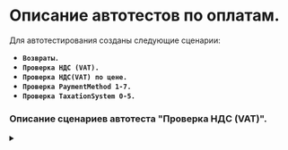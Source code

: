# Описание автотестов по оплатам.

Для автотестирования созданы следующие сценарии:

-   **`Возвраты.`**
-   **`Проверка НДС (VAT).`**
-   **`Проверка НДС(VAT) по цене.`**
-   **`Проверка PaymentMethod 1-7.`**
-   **`Проверка TaxationSystem 0-5.`**

### Описание сценариев автотеста "Проверка НДС (VAT)".
<details><summary></summary>
-   **Сценарий: 01. Первоначальная настройка**

Еще до настроек у нас в блоке переменных запонимаются следующие значения:

-   VATRate_Услуга_2 =	"20"
-   VATAmount_Услуга_2 = "116.67"
-   СтавкаНДС_Услуга_2 = 20"
-   СуммаНДС_Услуга_2 = "116,67"

Удаляются все переменные. Через регистр сведений "ПрименениеСистемНалогообложения" удаляются все строки что в нем есть. Удаляются все объекты без контроля ссылок в справочнике Ставки НДС(за исключение предопределенных, их этот шаг удалить не может). После удаления ставок НДС создаются новые через экспортный сценарий.

После создания новых ставок НДС переходится в справочник "Организации" и выбирается текущая строка, после открытия организации в ней в полях налогообалежния для товара, аванса, услуги выставляется общая система налооблажения и ставка НДС "Без НДС". Также создается еще одно поле, но уже со своей группой и со своими настройка СНО = Общая, НДС = 20%.

После настройки организации создаются следующие объекты: Клиент, мастер, услуга салона красоты 1 и 2. Во второй услуге выставляется своя группа налогооблажения.

-   **Сценарий: 02. В чеке "VATRate=none"**

Происходит проверка прошлого сценария на ошибки, если ошибки были, то весь фича файл останавливает своё выполнение. Потом заходится в организацию и в ней еще раз выбирает для всех позиций ставка НДС "Без НДС".

Запускается экспортный сценарий "Я проверяю xml реализации НДС (VAT)". В нем создается продажа в которой потом генерируются переменные для проверка XML чека и для проверки текстового чека.

Запускается потом другой экспортный сценарий "Я проверяю xml возврата реализации НДС (VAT)". Создается возврат по продаже, также генерируются переменные для провки чека XML и текстового.

Запускается потом экспортный сценарий "Я проверяю xml с приорететом номенклатуры реализации НДС (VAT)". Где уже делаетс продажа второй услуги салона красоты, где находится своя группа налогооблажения.

-   **Сценарий: 03. В чеке "VATRate=0"**
-   **Сценарий: 04. В чеке "VATRate=5"**
-   **Сценарий: 05. В чеке "VATRate=7"**
-   **Сценарий: 06. В чеке "VATRate=10"**
-   **Сценарий: 07. В чеке "VATRate=18"**
-   **Сценарий: 08. В чеке "VATRate=20"**

Эти сценарии работают на аналогии с тем, что описан выше, сначала идет запись переменных, затем смена ставки НДС в организации, а потом проверка чеков с помощью трех экспортный сценариев.

-   **Сценарий: 09. Очистка поля СтавкаНДС в Организации**

Открывается организация, в ней удаляется отдельная группа налогображения и везде выставляется ставка НДС "Без НДС".

</details>





